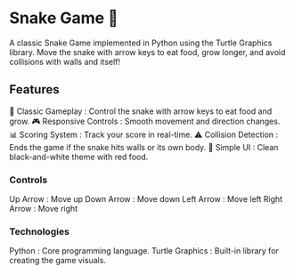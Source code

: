 # Snake Game 🐍
A classic Snake Game implemented in Python using the Turtle Graphics library. Move the snake with arrow keys to eat food, grow longer, and avoid collisions with walls and itself!

## Features
🐍 Classic Gameplay : Control the snake with arrow keys to eat food and grow.
🎮 Responsive Controls : Smooth movement and direction changes.
📊 Scoring System : Track your score in real-time.
⚠️ Collision Detection : Ends the game if the snake hits walls or its own body.
🎨 Simple UI : Clean black-and-white theme with red food.

### Controls
Up Arrow : Move up
Down Arrow : Move down
Left Arrow : Move left
Right Arrow : Move right
### Technologies
Python : Core programming language.
Turtle Graphics : Built-in library for creating the game visuals.

